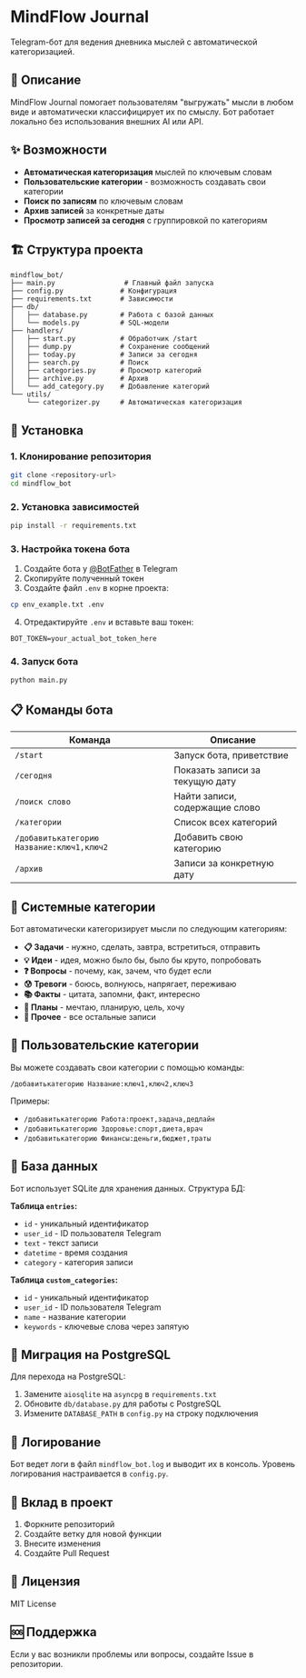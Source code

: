 # MindFlow Journal

Telegram-бот для ведения дневника мыслей с автоматической категоризацией.

## 🧠 Описание

MindFlow Journal помогает пользователям "выгружать" мысли в любом виде и автоматически классифицирует их по смыслу. Бот работает локально без использования внешних AI или API.

## ✨ Возможности

- **Автоматическая категоризация** мыслей по ключевым словам
- **Пользовательские категории** - возможность создавать свои категории
- **Поиск по записям** по ключевым словам
- **Архив записей** за конкретные даты
- **Просмотр записей за сегодня** с группировкой по категориям

## 🏗️ Структура проекта

```
mindflow_bot/
├── main.py                 # Главный файл запуска
├── config.py              # Конфигурация
├── requirements.txt       # Зависимости
├── db/
│   ├── database.py        # Работа с базой данных
│   └── models.py          # SQL-модели
├── handlers/
│   ├── start.py           # Обработчик /start
│   ├── dump.py            # Сохранение сообщений
│   ├── today.py           # Записи за сегодня
│   ├── search.py          # Поиск
│   ├── categories.py      # Просмотр категорий
│   ├── archive.py         # Архив
│   └── add_category.py    # Добавление категорий
└── utils/
    └── categorizer.py     # Автоматическая категоризация
```

## 🚀 Установка

### 1. Клонирование репозитория
```bash
git clone <repository-url>
cd mindflow_bot
```

### 2. Установка зависимостей
```bash
pip install -r requirements.txt
```

### 3. Настройка токена бота
1. Создайте бота у [@BotFather](https://t.me/BotFather) в Telegram
2. Скопируйте полученный токен
3. Создайте файл `.env` в корне проекта:
```bash
cp env_example.txt .env
```
4. Отредактируйте `.env` и вставьте ваш токен:
```
BOT_TOKEN=your_actual_bot_token_here
```

### 4. Запуск бота
```bash
python main.py
```

## 📋 Команды бота

| Команда | Описание |
|---------|----------|
| `/start` | Запуск бота, приветствие |
| `/сегодня` | Показать записи за текущую дату |
| `/поиск слово` | Найти записи, содержащие слово |
| `/категории` | Список всех категорий |
| `/добавитькатегорию Название:ключ1,ключ2` | Добавить свою категорию |
| `/архив` | Записи за конкретную дату |

## 🧠 Системные категории

Бот автоматически категоризирует мысли по следующим категориям:

- **📋 Задачи** - нужно, сделать, завтра, встретиться, отправить
- **💡 Идеи** - идея, можно было бы, было бы круто, попробовать
- **❓ Вопросы** - почему, как, зачем, что будет если
- **😰 Тревоги** - боюсь, волнуюсь, напрягает, переживаю
- **📚 Факты** - цитата, запомни, факт, интересно
- **🎯 Планы** - мечтаю, планирую, цель, хочу
- **📝 Прочее** - все остальные записи

## 🔧 Пользовательские категории

Вы можете создавать свои категории с помощью команды:
```
/добавитькатегорию Название:ключ1,ключ2,ключ3
```

Примеры:
- `/добавитькатегорию Работа:проект,задача,дедлайн`
- `/добавитькатегорию Здоровье:спорт,диета,врач`
- `/добавитькатегорию Финансы:деньги,бюджет,траты`

## 💾 База данных

Бот использует SQLite для хранения данных. Структура БД:

**Таблица `entries`:**
- `id` - уникальный идентификатор
- `user_id` - ID пользователя Telegram
- `text` - текст записи
- `datetime` - время создания
- `category` - категория записи

**Таблица `custom_categories`:**
- `id` - уникальный идентификатор
- `user_id` - ID пользователя Telegram
- `name` - название категории
- `keywords` - ключевые слова через запятую

## 🔄 Миграция на PostgreSQL

Для перехода на PostgreSQL:
1. Замените `aiosqlite` на `asyncpg` в `requirements.txt`
2. Обновите `db/database.py` для работы с PostgreSQL
3. Измените `DATABASE_PATH` в `config.py` на строку подключения

## 📝 Логирование

Бот ведет логи в файл `mindflow_bot.log` и выводит их в консоль. Уровень логирования настраивается в `config.py`.

## 🤝 Вклад в проект

1. Форкните репозиторий
2. Создайте ветку для новой функции
3. Внесите изменения
4. Создайте Pull Request

## 📄 Лицензия

MIT License

## 🆘 Поддержка

Если у вас возникли проблемы или вопросы, создайте Issue в репозитории. 
